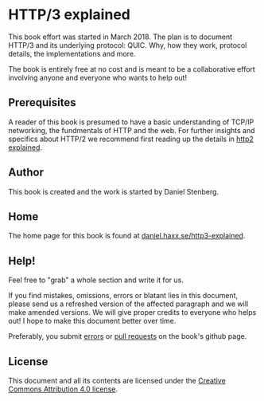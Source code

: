 # HTTP/3 explained

This book effort was started in March 2018. The plan is to document HTTP/3 and
its underlying protocol: QUIC. Why, how they work, protocol details, the
implementations and more.

The book is entirely free at no cost and is meant to be a collaborative effort
involving anyone and everyone who wants to help out!

## Prerequisites

A reader of this book is presumed to have a basic understanding of TCP/IP
networking, the fundmentals of HTTP and the web. For further insights and
specifics about HTTP/2 we recommend first reading up the details in [http2
explained](https://daniel.haxx.se/http2/).

## Author

This book is created and the work is started by Daniel Stenberg.

## Home

The home page for this book is found at
[daniel.haxx.se/http3-explained](https://daniel.haxx.se/http3-explained).

## Help!

Feel free to "grab" a whole section and write it for us.

If you find mistakes, omissions, errors or blatant lies in this document,
please send us a refreshed version of the affected paragraph and we will make
amended versions. We will give proper credits to everyone who helps out! I
hope to make this document better over time.

Preferably, you submit [errors](https://github.com/bagder/http3-explained/issues)
or [pull requests](https://github.com/bagder/http3-explained/pulls) on the book's
github page.

## License

This document and all its contents are licensed under the [Creative Commons
Attribution 4.0 license](https://creativecommons.org/licenses/by/4.0w/).
